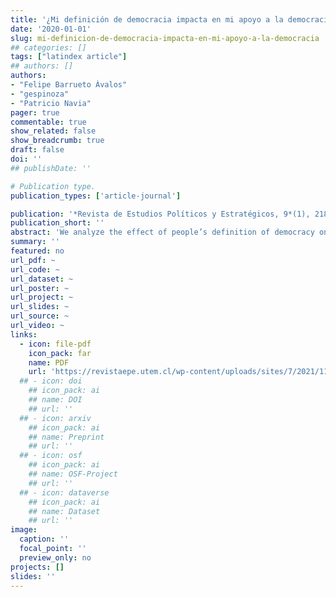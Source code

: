 ```yaml
---
title: '¿Mi definición de democracia impacta en mi apoyo a la democracia?'
date: '2020-01-01'
slug: mi-definicion-de-democracia-impacta-en-mi-apoyo-a-la-democracia
## categories: []
tags: ["latindex article"]
## authors: []
authors:
- "Felipe Barrueto Ávalos"
- "gespinoza"
- "Patricio Navia"
pager: true
commentable: true
show_related: false
show_breadcrumb: true
draft: false
doi: ''
## publishDate: ''

# Publication type.
publication_types: ['article-journal']

publication: '*Revista de Estudios Políticos y Estratégicos, 9*(1), 218-251'
publication_short: ''
abstract: 'We analyze the effect of people’s definition of democracy on their support for democracy. Using the Latin American Public Opinion Project (LAPOP) 2006 poll, we identify the most prevalent typologies of democracy and estimate using probit and OLS models their impact on support for democracy in four dimensions: commitment to democratic values, performance of the regime, support for institutions, and support and trust in political authorities. Those who define democracy with a minimalist typology support it more in the 4 dimensions, especially in commitment to democratic values. Those who define democracy using more ambitious typologies do not show significant differences in the four dimensions, though in general those with a maximalist definition support democracy less than the other typologies. The definition of democracy that people have impact their support for democracy.'
summary: ''
featured: no
url_pdf: ~
url_code: ~
url_dataset: ~
url_poster: ~
url_project: ~
url_slides: ~
url_source: ~
url_video: ~
links:
  - icon: file-pdf
    icon_pack: far
    name: PDF
    url: 'https://revistaepe.utem.cl/wp-content/uploads/sites/7/2021/11/revista-estudios-politicos-y-estrategicos-epe-vol9-n1-2021-Barrueto-Espinoza-Navia.pdf'
  ## - icon: doi
    ## icon_pack: ai
    ## name: DOI
    ## url: ''
  ## - icon: arxiv
    ## icon_pack: ai
    ## name: Preprint
    ## url: ''
  ## - icon: osf
    ## icon_pack: ai
    ## name: OSF-Project
    ## url: ''
  ## - icon: dataverse
    ## icon_pack: ai
    ## name: Dataset
    ## url: ''
image:
  caption: ''
  focal_point: ''
  preview_only: no
projects: []
slides: ''
---
```


